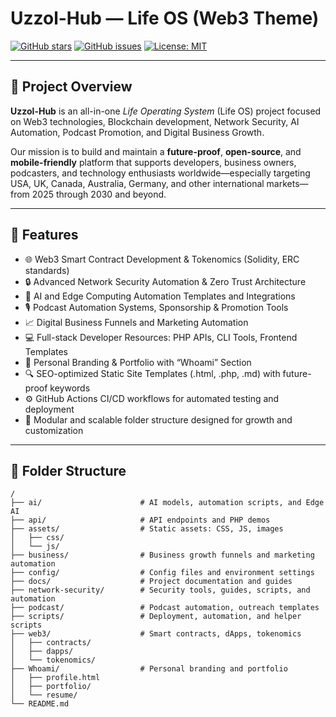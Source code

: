 # Uzzol-Hub — Life OS (Web3 Theme)

[![GitHub stars](https://img.shields.io/github/stars/uzzalhossainkhoksa/Uzzol-Hub?style=social)](https://github.com/uzzalhossainkhoksa/Uzzol-Hub/stargazers)
[![GitHub issues](https://img.shields.io/github/issues/uzzalhossainkhoksa/Uzzol-Hub)](https://github.com/uzzalhossainkhoksa/Uzzol-Hub/issues)
[![License: MIT](https://img.shields.io/badge/License-MIT-blue.svg)](LICENSE.md)

---

## 🚀 Project Overview

**Uzzol-Hub** is an all-in-one *Life Operating System* (Life OS) project focused on Web3 technologies, Blockchain development, Network Security, AI Automation, Podcast Promotion, and Digital Business Growth.

Our mission is to build and maintain a **future-proof**, **open-source**, and **mobile-friendly** platform that supports developers, business owners, podcasters, and technology enthusiasts worldwide—especially targeting USA, UK, Canada, Australia, Germany, and other international markets—from 2025 through 2030 and beyond.

---

## 🧩 Features

- 🌐 Web3 Smart Contract Development & Tokenomics (Solidity, ERC standards)  
- 🔒 Advanced Network Security Automation & Zero Trust Architecture  
- 🤖 AI and Edge Computing Automation Templates and Integrations  
- 🎙️ Podcast Automation Systems, Sponsorship & Promotion Tools  
- 📈 Digital Business Funnels and Marketing Automation  
- 💻 Full-stack Developer Resources: PHP APIs, CLI Tools, Frontend Templates  
- 👤 Personal Branding & Portfolio with “Whoami” Section  
- 🔍 SEO-optimized Static Site Templates (.html, .php, .md) with future-proof keywords  
- ⚙️ GitHub Actions CI/CD workflows for automated testing and deployment  
- 📂 Modular and scalable folder structure designed for growth and customization  

---

## 📁 Folder Structure

```plaintext
/
├── ai/                      # AI models, automation scripts, and Edge AI  
├── api/                     # API endpoints and PHP demos  
├── assets/                  # Static assets: CSS, JS, images  
│   ├── css/  
│   └── js/  
├── business/                # Business growth funnels and marketing automation  
├── config/                  # Config files and environment settings  
├── docs/                    # Project documentation and guides  
├── network-security/        # Security tools, guides, scripts, and automation  
├── podcast/                 # Podcast automation, outreach templates  
├── scripts/                 # Deployment, automation, and helper scripts  
├── web3/                    # Smart contracts, dApps, tokenomics  
│   ├── contracts/  
│   ├── dapps/  
│   └── tokenomics/  
├── Whoami/                  # Personal branding and portfolio  
│   ├── profile.html  
│   ├── portfolio/  
│   └── resume/  
└── README.md
